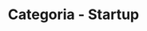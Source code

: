 ---
layout: blog_categories
tag: startup
title: Categoria - Startup
permalink: /categories/startup/
---
